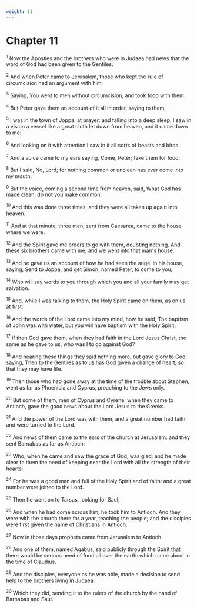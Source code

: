 ```yaml
---
weight: 11
---
```


# Chapter 11

<sup>1</sup> Now the Apostles and the brothers who were in Judaea had news that the word of God had been given to the Gentiles. 

<sup>2</sup> And when Peter came to Jerusalem, those who kept the rule of circumcision had an argument with him, 

<sup>3</sup> Saying, You went to men without circumcision, and took food with them. 

<sup>4</sup> But Peter gave them an account of it all in order, saying to them, 

<sup>5</sup> I was in the town of Joppa, at prayer: and falling into a deep sleep, I saw in a vision a vessel like a great cloth let down from heaven, and it came down to me: 

<sup>6</sup> And looking on it with attention I saw in it all sorts of beasts and birds. 

<sup>7</sup> And a voice came to my ears saying, Come, Peter; take them for food. 

<sup>8</sup> But I said, No, Lord; for nothing common or unclean has ever come into my mouth. 

<sup>9</sup> But the voice, coming a second time from heaven, said, What God has made clean, do not you make common. 

<sup>10</sup> And this was done three times, and they were all taken up again into heaven. 

<sup>11</sup> And at that minute, three men, sent from Caesarea, came to the house where we were. 

<sup>12</sup> And the Spirit gave me orders to go with them, doubting nothing. And these six brothers came with me; and we went into that man's house: 

<sup>13</sup> And he gave us an account of how he had seen the angel in his house, saying, Send to Joppa, and get Simon, named Peter, to come to you; 

<sup>14</sup> Who will say words to you through which you and all your family may get salvation. 

<sup>15</sup> And, while I was talking to them, the Holy Spirit came on them, as on us at first. 

<sup>16</sup> And the words of the Lord came into my mind, how he said, The baptism of John was with water, but you will have baptism with the Holy Spirit. 

<sup>17</sup> If then God gave them, when they had faith in the Lord Jesus Christ, the same as he gave to us, who was I to go against God? 

<sup>18</sup> And hearing these things they said nothing more, but gave glory to God, saying, Then to the Gentiles as to us has God given a change of heart, so that they may have life. 

<sup>19</sup> Then those who had gone away at the time of the trouble about Stephen, went as far as Phoenicia and Cyprus, preaching to the Jews only. 

<sup>20</sup> But some of them, men of Cyprus and Cyrene, when they came to Antioch, gave the good news about the Lord Jesus to the Greeks. 

<sup>21</sup> And the power of the Lord was with them, and a great number had faith and were turned to the Lord. 

<sup>22</sup> And news of them came to the ears of the church at Jerusalem: and they sent Barnabas as far as Antioch: 

<sup>23</sup> Who, when he came and saw the grace of God, was glad; and he made clear to them the need of keeping near the Lord with all the strength of their hearts: 

<sup>24</sup> For he was a good man and full of the Holy Spirit and of faith: and a great number were joined to the Lord. 

<sup>25</sup> Then he went on to Tarsus, looking for Saul; 

<sup>26</sup> And when he had come across him, he took him to Antioch. And they were with the church there for a year, teaching the people; and the disciples were first given the name of Christians in Antioch. 

<sup>27</sup> Now in those days prophets came from Jerusalem to Antioch. 

<sup>28</sup> And one of them, named Agabus, said publicly through the Spirit that there would be serious need of food all over the earth: which came about in the time of Claudius. 

<sup>29</sup> And the disciples, everyone as he was able, made a decision to send help to the brothers living in Judaea: 

<sup>30</sup> Which they did, sending it to the rulers of the church by the hand of Barnabas and Saul. 


